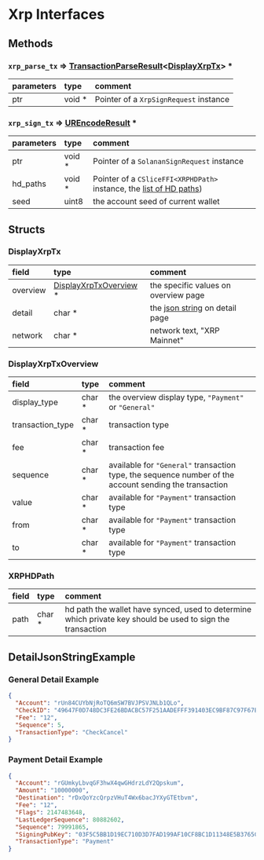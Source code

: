 # Xrp Interfaces

## Methods

### `xrp_parse_tx` => [TransactionParseResult]()<[DisplayXrpTx](#display_xrp_tx)> \*

| parameters | type    | comment                                |
|:-----------|:--------|:---------------------------------------|
| ptr        | void \* | Pointer of a `XrpSignRequest` instance |

### `xrp_sign_tx` => [UREncodeResult]() \*

| parameters | type    | comment                                                                             |
|:-----------|:--------|:------------------------------------------------------------------------------------|
| ptr        | void \* | Pointer of a `SolananSignRequest` instance                                          |
| hd_paths   | void \* | Pointer of a `CSliceFFI<XRPHDPath>` instance, the [list of HD paths](#xrp_hd_path)) |
| seed       | uint8   | the account seed of current wallet                                                  |

## Structs

### <a id="display_xrp_tx">DisplayXrpTx</a>

| field    | type                                                | comment                                                       |
|:---------|:----------------------------------------------------|:--------------------------------------------------------------|
| overview | [DisplayXrpTxOverview](#display_xrp_tx_overview) \* | the specific values on overview page                          |
| detail   | char \*                                             | the [json string](#detail_json_string_example) on detail page |
| network  | char \*                                             | network text, "XRP Mainnet"                                   |

### <a id="display_xrp_tx_overview">DisplayXrpTxOverview</a>

| field            | type    | comment                                                                                                |
|:-----------------|:--------|:-------------------------------------------------------------------------------------------------------|
| display_type     | char \* | the overview display type, `"Payment"` or `"General"`                                                  |
| transaction_type | char \* | transaction type                                                                                       |
| fee              | char \* | transaction fee                                                                                        |
| sequence         | char \* | available for `"General"` transaction type, the sequence number of the account sending the transaction |
| value            | char \* | available for `"Payment"` transaction type                                                             |
| from             | char \* | available for `"Payment"` transaction type                                                             |
| to               | char \* | available for `"Payment"` transaction type                                                             |

### <a id="xrp_hd_path">XRPHDPath</a>

| field | type    | comment                                                                                                    |
|:------|:--------|:-----------------------------------------------------------------------------------------------------------|
| path  | char \* | hd path the wallet have synced, used to determine which private key should be used to sign the transaction |


## <a id="detail_json_string_example">DetailJsonStringExample</a>

### General Detail Example

```json
{
  "Account": "rUn84CUYbNjRoTQ6mSW7BVJPSVJNLb1QLo",
  "CheckID": "49647F0D748DC3FE26BDACBC57F251AADEFFF391403EC9BF87C97F67E9977FB0",
  "Fee": "12",
  "Sequence": 5,
  "TransactionType": "CheckCancel"
}
```

### Payment Detail Example

```json
{
  "Account": "rGUmkyLbvqGF3hwX4qwGHdrzLdY2Qpskum",
  "Amount": "10000000",
  "Destination": "rDxQoYzcQrpzVHuT4Wx6bacJYXyGTEtbvm",
  "Fee": "12",
  "Flags": 2147483648,
  "LastLedgerSequence": 80882602,
  "Sequence": 79991865,
  "SigningPubKey": "03F5C5BB1D19EC710D3D7FAD199AF10CF8BC1D11348E5B3765C0B0B9C0BEC32879",
  "TransactionType": "Payment"
}
```